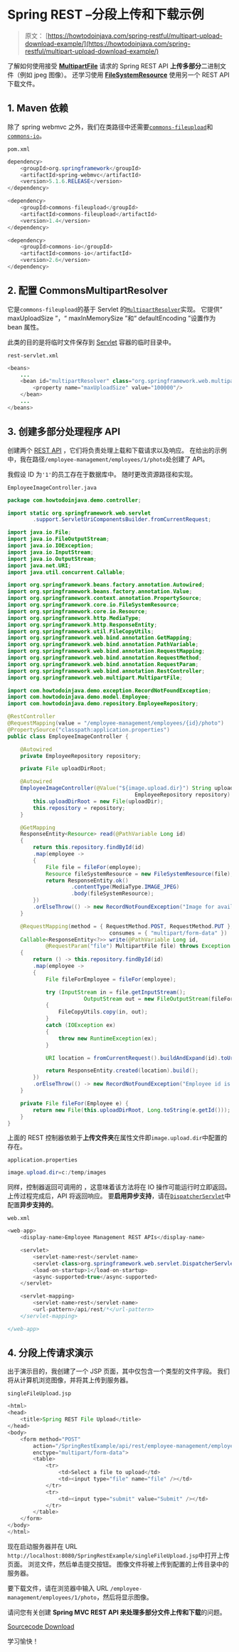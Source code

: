 # Spring REST –分段上传和下载示例

> 原文： [https://howtodoinjava.com/spring-restful/multipart-upload-download-example/](https://howtodoinjava.com/spring-restful/multipart-upload-download-example/)

了解如何使用接受 [**MultipartFile**](https://docs.spring.io/spring/docs/current/javadoc-api/org/springframework/web/multipart/MultipartFile.html) 请求的 Spring REST API **上传多部分**二进制文件（例如 jpeg 图像）。 还学习使用 [**FileSystemResource**](https://docs.spring.io/spring-framework/docs/current/javadoc-api/org/springframework/core/io/FileSystemResource.html) 使用另一个 REST API 下载文件。

## 1\. Maven 依赖

除了 spring webmvc 之外，我们在类路径中还需要[`commons-fileupload`](https://mvnrepository.com/artifact/commons-fileupload/commons-fileupload)和[`commons-io`](https://mvnrepository.com/artifact/commons-io/commons-io)。

`pom.xml`

```java
dependency>
	<groupId>org.springframework</groupId>
	<artifactId>spring-webmvc</artifactId>
	<version>5.1.6.RELEASE</version>
</dependency>

<dependency>
	<groupId>commons-fileupload</groupId>
	<artifactId>commons-fileupload</artifactId>
	<version>1.4</version>
</dependency>

<dependency>
	<groupId>commons-io</groupId>
	<artifactId>commons-io</artifactId>
	<version>2.6</version>
</dependency>

```

## 2\. 配置 CommonsMultipartResolver

它是`commons-fileupload`的基于 Servlet 的[`MultipartResolver`](https://docs.spring.io/spring/docs/current/javadoc-api/org/springframework/web/multipart/commons/CommonsMultipartResolver.html)实现。 它提供“ maxUploadSize ”，“ maxInMemorySize ”和“ defaultEncoding ”设置作为 bean 属性。

此类的目的是将临时文件保存到 [Servlet](https://howtodoinjava.com/servlets/complete-java-servlets-tutorial/) 容器的临时目录中。

`rest-servlet.xml`

```java
<beans>
	...
	<bean id="multipartResolver" class="org.springframework.web.multipart.commons.CommonsMultipartResolver">
		<property name="maxUploadSize" value="100000"/>
	</bean>
	...
</beans>

```

## 3\. 创建多部分处理程序 API

创建两个 [REST API](http://restfulapi.net/) ，它们将负责处理上载和下载请求以及响应。 在给出的示例中，我在路径`/employee-management/employees/1/photo`处创建了 API。

我假设 ID 为`'1'`的员工存在于数据库中。 随时更改资源路径和实现。

`EmployeeImageController.java`

```java
package com.howtodoinjava.demo.controller;

import static org.springframework.web.servlet
		.support.ServletUriComponentsBuilder.fromCurrentRequest;

import java.io.File;
import java.io.FileOutputStream;
import java.io.IOException;
import java.io.InputStream;
import java.io.OutputStream;
import java.net.URI;
import java.util.concurrent.Callable;

import org.springframework.beans.factory.annotation.Autowired;
import org.springframework.beans.factory.annotation.Value;
import org.springframework.context.annotation.PropertySource;
import org.springframework.core.io.FileSystemResource;
import org.springframework.core.io.Resource;
import org.springframework.http.MediaType;
import org.springframework.http.ResponseEntity;
import org.springframework.util.FileCopyUtils;
import org.springframework.web.bind.annotation.GetMapping;
import org.springframework.web.bind.annotation.PathVariable;
import org.springframework.web.bind.annotation.RequestMapping;
import org.springframework.web.bind.annotation.RequestMethod;
import org.springframework.web.bind.annotation.RequestParam;
import org.springframework.web.bind.annotation.RestController;
import org.springframework.web.multipart.MultipartFile;

import com.howtodoinjava.demo.exception.RecordNotFoundException;
import com.howtodoinjava.demo.model.Employee;
import com.howtodoinjava.demo.repository.EmployeeRepository;

@RestController
@RequestMapping(value = "/employee-management/employees/{id}/photo")
@PropertySource("classpath:application.properties")
public class EmployeeImageController {

	@Autowired
	private EmployeeRepository repository;

	private File uploadDirRoot;

	@Autowired
	EmployeeImageController(@Value("${image.upload.dir}") String uploadDir, 
										EmployeeRepository repository) {
		this.uploadDirRoot = new File(uploadDir);
		this.repository = repository;
	}

	@GetMapping
	ResponseEntity<Resource> read(@PathVariable Long id) 
	{
		return this.repository.findById(id)
		.map(employee -> 
		{
			File file = fileFor(employee);
			Resource fileSystemResource = new FileSystemResource(file);
			return ResponseEntity.ok()
					.contentType(MediaType.IMAGE_JPEG)
					.body(fileSystemResource);
		})
		.orElseThrow(() -> new RecordNotFoundException("Image for available"));
	}

	@RequestMapping(method = { RequestMethod.POST, RequestMethod.PUT }, 
								consumes = { "multipart/form-data" })
	Callable<ResponseEntity<?>> write(@PathVariable Long id, 
			@RequestParam("file") MultipartFile file) throws Exception 
	{
		return () -> this.repository.findById(id)
		.map(employee -> 
		{
			File fileForEmployee = fileFor(employee);

			try (InputStream in = file.getInputStream(); 
						OutputStream out = new FileOutputStream(fileForEmployee)) 
			{
				FileCopyUtils.copy(in, out);
			} 
			catch (IOException ex) 
			{
				throw new RuntimeException(ex);
			}

			URI location = fromCurrentRequest().buildAndExpand(id).toUri();

			return ResponseEntity.created(location).build();
		})
		.orElseThrow(() -> new RecordNotFoundException("Employee id is not present in database"));
	}

	private File fileFor(Employee e) {
		return new File(this.uploadDirRoot, Long.toString(e.getId()));
	}
}

```

上面的 REST 控制器依赖于**上传文件夹**在属性文件即`image.upload.dir`中配置的存在。

`application.properties`

```java
image.upload.dir=c:/temp/images

```

同样，控制器返回可调用的 **[](https://howtodoinjava.com/java/multi-threading/java-callable-future-example/)**，这意味着该方法将在 IO 操作可能运行时立即返回。 上传过程完成后，API 将返回响应。 要**启用异步支持**，请在[`DispatcherServlet`](https://howtodoinjava.com/spring5/webmvc/spring-dispatcherservlet-tutorial/)中配置**异步支持的**。

`web.xml`

```java
<web-app>
	<display-name>Employee Management REST APIs</display-name>

	<servlet>
		<servlet-name>rest</servlet-name> 
		<servlet-class>org.springframework.web.servlet.DispatcherServlet</servlet-class>
		<load-on-startup>1</load-on-startup>
		<async-supported>true</async-supported>
	</servlet>

	<servlet-mapping>
		<servlet-name>rest</servlet-name>
		<url-pattern>/api/rest/*</url-pattern>
	</servlet-mapping>

</web-app>

```

## 4\. 分段上传请求演示

出于演示目的，我创建了一个 JSP 页面，其中仅包含一个类型的文件字段。 我们将从计算机浏览图像，并将其上传到服务器。

`singleFileUpload.jsp`

```java
<html>
<head>
	<title>Spring REST File Upload</title>
</head>
<body>
	<form method="POST" 
		action="/SpringRestExample/api/rest/employee-management/employees/1/photo"
		enctype="multipart/form-data">
		<table>
			<tr>
				<td>Select a file to upload</td>
				<td><input type="file" name="file" /></td>
			</tr>
			<tr>
				<td><input type="submit" value="Submit" /></td>
			</tr>
		</table>
	</form>
</body>
</html>

```

现在启动服务器并在 URL `http://localhost:8080/SpringRestExample/singleFileUpload.jsp`中打开上传页面。 浏览文件，然后单击提交按钮。 图像文件将被上传到配置的上传目录中的服务器。

要下载文件，请在浏览器中输入 URL `/employee-management/employees/1/photo`，然后将显示图像。

请问您有关创建 **Spring MVC REST API 来处理多部分文件上传和下载**的问题。

[Sourcecode Download](https://howtodoinjava.com/wp-content/downloads/SpringRestMultiPartExample.zip)

学习愉快！